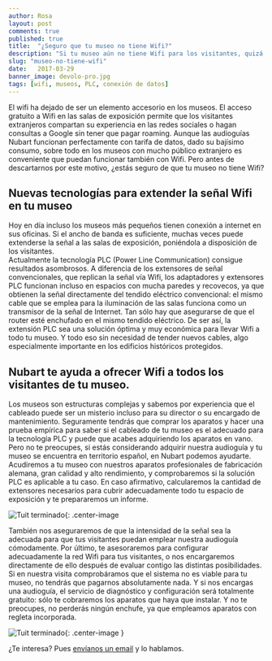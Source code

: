 ```yaml
---
author: Rosa
layout: post
comments: true
published: true
title:  "¿Seguro que tu museo no tiene Wifi?"
description: "Si tu museo aún no tiene Wifi para los visitantes, quizá puedas remediarlo ampliando el internet de tus oficinas mediante la tecnología PLC"
slug: "museo-no-tiene-wifi"
date:   2017-03-29
banner_image: devolo-pro.jpg
tags: [wifi, museos, PLC, conexión de datos]
---
```


El wifi ha dejado de ser un elemento accesorio en los museos. El acceso gratuito a Wifi en las salas de exposición permite que los visitantes extranjeros compartan su experiencia en las redes sociales o hagan consultas a Google sin tener que pagar roaming. Aunque las audioguías Nubart funcionan perfectamente con tarifa de datos, dado su bajísimo consumo, sobre todo en los museos con mucho público extranjero es conveniente que puedan funcionar también con Wifi. Pero antes de descartarnos por este motivo, ¿estás seguro de que tu museo no tiene Wifi?

<!--more-->

## Nuevas tecnologías para extender la señal Wifi en tu museo

Hoy en día incluso los museos más pequeños tienen conexión a internet en sus oficinas. Si el ancho de banda es suficiente, muchas veces puede extenderse la señal a las salas de exposición, poniéndola a disposición de los visitantes.  
Actualmente la tecnología PLC (Power Line Communication) consigue resultados asombrosos. A diferencia de los extensores de señal convencionales, que replican la señal vía Wifi, los adaptadores y extensores PLC funcionan incluso en espacios con mucha paredes y recovecos, ya que obtienen la señal directamente del tendido eléctrico convencional: el mismo cable que se emplea para la iluminación de las salas funciona como un transmisor de la señal de Internet. Tan sólo hay que asegurarse de que el router esté enchufado en el mismo tendido eléctrico. De ser así, la extensión PLC sea una solución óptima y muy económica para llevar Wifi a todo tu museo. Y todo eso sin necesidad de tender nuevos cables, algo especialmente importante en los edificios históricos protegidos. 

## Nubart te ayuda a ofrecer Wifi a todos los visitantes de tu museo.

Los museos son estructuras complejas y sabemos por experiencia que el cableado puede ser un misterio incluso para su director o su encargado de mantenimiento. Seguramente tendrás que comprar los aparatos y hacer una prueba empírica para saber si el cableado de tu museo es el adecuado para la tecnología PLC y puede que acabes adquiriendo los aparatos en vano. Pero no te preocupes, si estás considerando adquirir nuestra audioguía y tu museo se encuentra en territorio español, en Nubart podemos ayudarte. Acudiremos a tu museo con nuestros aparatos profesionales de fabricación alemana, gran calidad y alto rendimiento, y comprobaremos si la solución PLC es aplicable a tu caso. En caso afirmativo, calcularemos la cantidad de extensores necesarios para cubrir adecuadamente todo tu espacio de exposición y te prepararemos un informe. 

![Tuit terminado]({{site.baseurl}}/images/posts/diagnostico-wifi-nubart.jpg){: .center-image 

También nos aseguraremos de que la intensidad de la señal sea la adecuada para que tus visitantes puedan emplear nuestra audioguía cómodamente. Por último, te asesoraremos para configurar adecuadamente la red Wifi para tus visitantes, o nos encargaremos directamente de ello después de evaluar contigo las distintas posibilidades. Si en nuestra visita comprobáramos que el sistema no es viable para tu museo, no tendrás que pagarnos absolutamente nada. Y si nos encargas una audioguía, el servicio de diagnóstico y configuración será totalmente gratuito: sólo te cobraremos los aparatos que haya que instalar. Y no te preocupes, no perderás ningún enchufe, ya que empleamos aparatos con regleta incorporada.

![Tuit terminado]({{site.baseurl}}/images/posts/devolo-pro.jpg){: .center-image }

¿Te interesa? Pues [envíanos un email](info@nubart.eu) y lo hablamos. 


